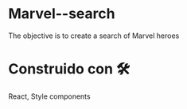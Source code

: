 # Marvel--search

The objective is to create a search of Marvel heroes

# Construido con 🛠️

React, Style components 
